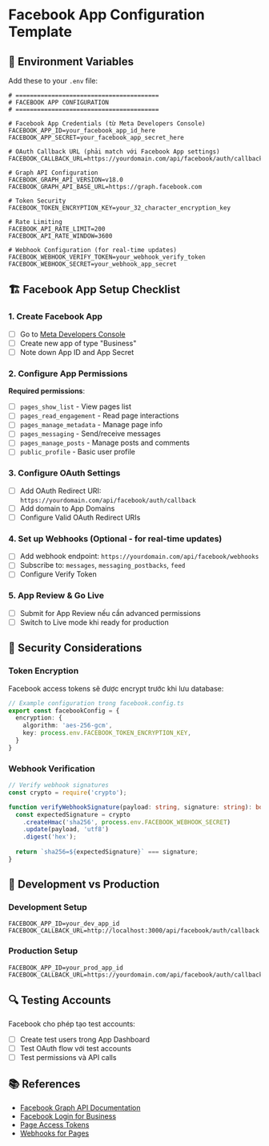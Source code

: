 # Facebook App Configuration Template

## 🔧 Environment Variables

Add these to your `.env` file:

```env
# ========================================
# FACEBOOK APP CONFIGURATION
# ========================================

# Facebook App Credentials (từ Meta Developers Console)
FACEBOOK_APP_ID=your_facebook_app_id_here
FACEBOOK_APP_SECRET=your_facebook_app_secret_here

# OAuth Callback URL (phải match với Facebook App settings)
FACEBOOK_CALLBACK_URL=https://yourdomain.com/api/facebook/auth/callback

# Graph API Configuration  
FACEBOOK_GRAPH_API_VERSION=v18.0
FACEBOOK_GRAPH_API_BASE_URL=https://graph.facebook.com

# Token Security
FACEBOOK_TOKEN_ENCRYPTION_KEY=your_32_character_encryption_key

# Rate Limiting
FACEBOOK_API_RATE_LIMIT=200
FACEBOOK_API_RATE_WINDOW=3600

# Webhook Configuration (for real-time updates)
FACEBOOK_WEBHOOK_VERIFY_TOKEN=your_webhook_verify_token
FACEBOOK_WEBHOOK_SECRET=your_webhook_app_secret
```

## 🏗️ Facebook App Setup Checklist

### 1. Create Facebook App
- [ ] Go to [Meta Developers Console](https://developers.facebook.com/)
- [ ] Create new app of type "Business"
- [ ] Note down App ID and App Secret

### 2. Configure App Permissions
**Required permissions**:
- [ ] `pages_show_list` - View pages list
- [ ] `pages_read_engagement` - Read page interactions  
- [ ] `pages_manage_metadata` - Manage page info
- [ ] `pages_messaging` - Send/receive messages
- [ ] `pages_manage_posts` - Manage posts and comments
- [ ] `public_profile` - Basic user profile

### 3. Configure OAuth Settings
- [ ] Add OAuth Redirect URI: `https://yourdomain.com/api/facebook/auth/callback`
- [ ] Add domain to App Domains
- [ ] Configure Valid OAuth Redirect URIs

### 4. Set up Webhooks (Optional - for real-time updates)
- [ ] Add webhook endpoint: `https://yourdomain.com/api/facebook/webhooks`
- [ ] Subscribe to: `messages`, `messaging_postbacks`, `feed`
- [ ] Configure Verify Token

### 5. App Review & Go Live
- [ ] Submit for App Review nếu cần advanced permissions
- [ ] Switch to Live mode khi ready for production

## 🔐 Security Considerations

### Token Encryption
Facebook access tokens sẽ được encrypt trước khi lưu database:
```typescript
// Example configuration trong facebook.config.ts
export const facebookConfig = {
  encryption: {
    algorithm: 'aes-256-gcm',
    key: process.env.FACEBOOK_TOKEN_ENCRYPTION_KEY,
  }
}
```

### Webhook Verification
```typescript
// Verify webhook signatures
const crypto = require('crypto');

function verifyWebhookSignature(payload: string, signature: string): boolean {
  const expectedSignature = crypto
    .createHmac('sha256', process.env.FACEBOOK_WEBHOOK_SECRET)
    .update(payload, 'utf8')
    .digest('hex');
  
  return `sha256=${expectedSignature}` === signature;
}
```

## 📝 Development vs Production

### Development Setup
```env
FACEBOOK_APP_ID=your_dev_app_id
FACEBOOK_CALLBACK_URL=http://localhost:3000/api/facebook/auth/callback
```

### Production Setup  
```env
FACEBOOK_APP_ID=your_prod_app_id
FACEBOOK_CALLBACK_URL=https://yourdomain.com/api/facebook/auth/callback
```

## 🔍 Testing Accounts

Facebook cho phép tạo test accounts:
- [ ] Create test users trong App Dashboard
- [ ] Test OAuth flow với test accounts
- [ ] Test permissions và API calls

## 📚 References

- [Facebook Graph API Documentation](https://developers.facebook.com/docs/graph-api/)
- [Facebook Login for Business](https://developers.facebook.com/docs/facebook-login/business-login)
- [Page Access Tokens](https://developers.facebook.com/docs/pages/access-tokens)
- [Webhooks for Pages](https://developers.facebook.com/docs/graph-api/webhooks/reference/page)
